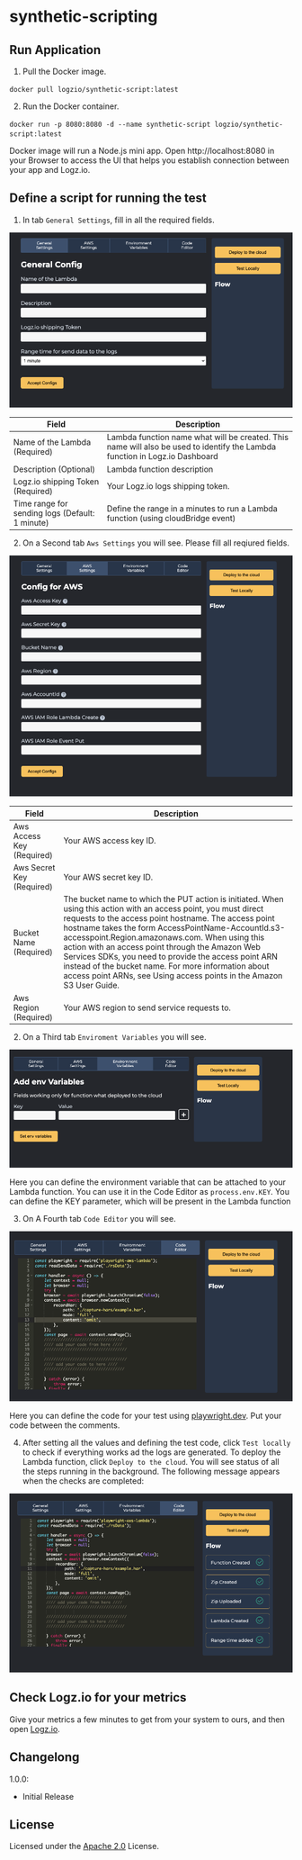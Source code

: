 # synthetic-scripting

## Run Application

1. Pull the Docker image.

`docker pull logzio/synthetic-script:latest`

2. Run the Docker container.

`docker run -p 8080:8080 -d --name synthetic-script logzio/synthetic-script:latest`

Docker image will run a Node.js mini app. Open http://localhost:8080 in your Browser to access the UI that helps you establish connection between your app and Logz.io.

## Define a script for running the test

1. In tab `General Settings`, fill in all the required fields.

![UI first screen](assets/first-screen.png)

| Field                                           | Description                                                                                                                 |
| ----------------------------------------------- | --------------------------------------------------------------------------------------------------------------------------- |
| Name of the Lambda (Required)                   | Lambda function name what will be created. This name will also be used to identify the Lambda function in Logz.io Dashboard |
| Description (Optional)                          | Lambda function description                                                                                                 |
| Logz.io shipping Token (Required)               | Your Logz.io logs shipping token.                                                                                           |
| Time range for sending logs (Default: 1 minute) | Define the range in a minutes to run a Lambda function (using cloudBridge event)                                            |

2. On a Second tab `Aws Settings` you will see. Please fill all reqiured fields.

![UI second screen](assets/second-screen.png)

| Field                     | Description                                                                                                                                                                                                                                                                                                                                                                                                                                                                                                                 |
| ------------------------- | --------------------------------------------------------------------------------------------------------------------------------------------------------------------------------------------------------------------------------------------------------------------------------------------------------------------------------------------------------------------------------------------------------------------------------------------------------------------------------------------------------------------------- |
| Aws Access Key (Required) | Your AWS access key ID.                                                                                                                                                                                                                                                                                                                                                                                                                                                                                                     |
| Aws Secret Key (Required) | Your AWS secret key ID.                                                                                                                                                                                                                                                                                                                                                                                                                                                                                                     |
| Bucket Name (Required)    | The bucket name to which the PUT action is initiated. When using this action with an access point, you must direct requests to the access point hostname. The access point hostname takes the form AccessPointName-AccountId.s3-accesspoint.Region.amazonaws.com. When using this action with an access point through the Amazon Web Services SDKs, you need to provide the access point ARN instead of the bucket name. For more information about access point ARNs, see Using access points in the Amazon S3 User Guide. |
| Aws Region (Required)     | Your AWS region to send service requests to.                                                                                                                                                                                                                                                                                                                                                                                                                                                                                |

2. On a Third tab `Enviroment Variables` you will see.

![UI third screen](assets/third-screen.png)

Here you can define the environment variable that can be attached to your Lambda function. You can use it in the Code Editor as `process.env.KEY`. You can define the KEY parameter, which will be present in the Lambda function

3. On A Fourth tab `Code Editor` you will see.

![UI four screen](assets/four-screen.png)

Here you can define the code for your test using [playwright.dev](https://playwright.dev). Put your code between the comments.

4. After setting all the values and defining the test code,
   click `Test locally` to check if everything works ad the logs are generated.
   To deploy the Lambda function, click `Deploy to the cloud`. You will see status of all the steps running in the background. The following message appears when the checks are completed:

![UI final screen](assets/final.png)

## Check Logz.io for your metrics

Give your metrics a few minutes to get from your system to ours,
and then open [Logz.io](https://app.logz.io/#/dashboard/metrics).

## Changelong

1.0.0:

-   Initial Release

## License

Licensed under the [Apache 2.0](http://apache.org/licenses/LICENSE-2.0.txt) License.
